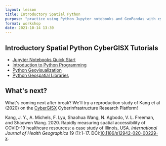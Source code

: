 ```yaml
---
layout: lesson
title: Introductory Spatial Python
purpose: "practice using Python Jupyter notebooks and GeoPandas with cyberinfrastructure"
format: workshop
date: 2021-10-14 13:30
---
```


## Introductory Spatial Python CyberGISX Tutorials

- [Jupyter Notebooks Quick Start](https://cybergisxhub.cigi.illinois.edu/notebook/jupyter-notebooks-quick-start-2/)
- [Introduction to Python Programming](https://cybergisxhub.cigi.illinois.edu/notebook/introduction-to-python-programming/)
- [Python Geovisualization](https://cybergisxhub.cigi.illinois.edu/notebook/python-geovisualization/)
- [Python Geospatial Libraries](https://cybergisxhub.cigi.illinois.edu/notebook/python-geospatial-libraries/)

## What's next?

What's coming next after break? We'll try a reproduction study of Kang et al (2020) on the [CyberGISX](https://cybergis.illinois.edu/) Cyberinfrastructure Research Platform!

Kang, J. Y., A. Michels, F. Lyu, Shaohua Wang, N. Agbodo, V. L. Freeman, and Shaowen Wang. 2020. Rapidly measuring spatial accessibility of COVID-19 healthcare resources: a case study of Illinois, USA. *International Journal of Health Geographics* 19 (1):1–17. DOI:[10.1186/s12942-020-00229-x](https://doi.org/10.1186/s12942-020-00229-x).
